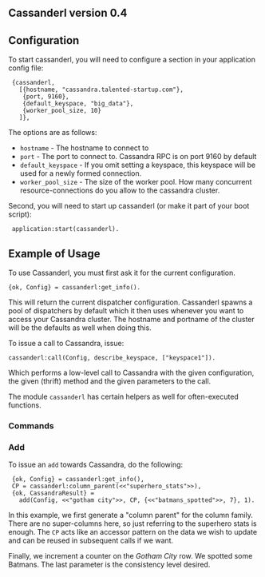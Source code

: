## Cassanderl version 0.4 ##

## Configuration ##

To start cassanderl, you will need to configure a section in your
application config file:

     {cassanderl,
       [{hostname, "cassandra.talented-startup.com"},
        {port, 9160},
        {default_keyspace, "big_data"},
        {worker_pool_size, 10}
       ]},

The options are as follows:

* `hostname` - The hostname to connect to
* `port` - The port to connect to. Cassandra RPC is on port 9160 by default
* `default_keyspace` - If you omit setting a keyspace, this keyspace
will be used for a newly formed connection.
* `worker_pool_size` - The size of the worker pool. How many concurrent
resource-connections do you allow to the cassandra cluster.

Second, you will need to start up cassanderl (or make it part of your
boot script):

     application:start(cassanderl).

## Example of Usage ##

To use Cassanderl, you must first ask it for the current
configuration.

    {ok, Config} = cassanderl:get_info().

This will return the current dispatcher configuration. Cassanderl
spawns a pool of dispatchers by default which it then uses whenever
you want to access your Cassandra cluster. The hostname and portname
of the cluster will be the defaults as well when doing this.

To issue a call to Cassandra, issue:

    cassanderl:call(Config, describe_keyspace, ["keyspace1"]).

Which performs a low-level call to Cassandra with the given
configuration, the given (thrift) method and the given parameters to
the call.

The module `cassanderl` has certain helpers as well for often-executed
functions.

### Commands ###

### Add ###

To issue an `add` towards Cassandra, do the following:

     {ok, Config} = cassanderl:get_info(),
     CP = cassanderl:column_parent(<<"superhero_stats">>),
     {ok, CassandraResult} =
       add(Config, <<"gotham city">>, CP, {<<"batmans_spotted">>, 7}, 1).

In this example, we first generate a "column parent" for the column
family. There are no super-columns here, so just referring to the
superhero stats is enough. The `CP` acts like an accessor pattern on
the data we wish to update and can be reused in subsequent calls if we
want.

Finally, we increment a counter on the *Gotham City* row. We spotted
some Batmans. The last parameter is the consistency level desired.
